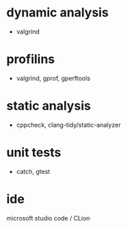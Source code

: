 # dynamic analysis
- valgrind

# profilins
- valgrind, gprof, gperftools 

# static analysis
- cppcheck, clang-tidy/static-analyzer

# unit tests
- catch, gtest

# ide
microsoft studio code / CLion